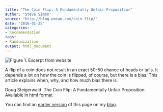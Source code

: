 ```yaml
---
title: "The Coin Flip: A Fundamentally Unfair Proposition"
author: "Steve Simon"
source: "http://blog.pmean.com/coin-flip/"
date: "2016-01-25"
categories:
- Recommendation
tags:
- Randomization
output: html_document
---
```


![Figure 1. Excerpt from website](http://www.pmean.com/new-images/16/coin-flip01.png)

<div class="notes">

A flip of a coin does not result in an exact 50-50 chance of heads or
tails. It depends a lot on how the coin is flipped, of course, but there
is a bias. This article explains when, why, and how much bias there
is.

Doug Steigerwald. The Coin Flip: A Fundamentally Unfair Proposition.
Available in [html format][ste1]

You can find an [earlier version][sim1] of this page on my [blog][sim2].

[sim1]: http://blog.pmean.com/coin-flip/
[sim2]: http://blog.pmean.com

[ste1]: http://econ.ucsb.edu/~doug/240a/Coin%20Flip.htm

</div>
